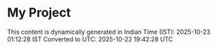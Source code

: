 # My Project

This content is dynamically generated in Indian Time (IST): 2025-10-23 01:12:28 IST
Converted to UTC: 2025-10-22 19:42:28 UTC
